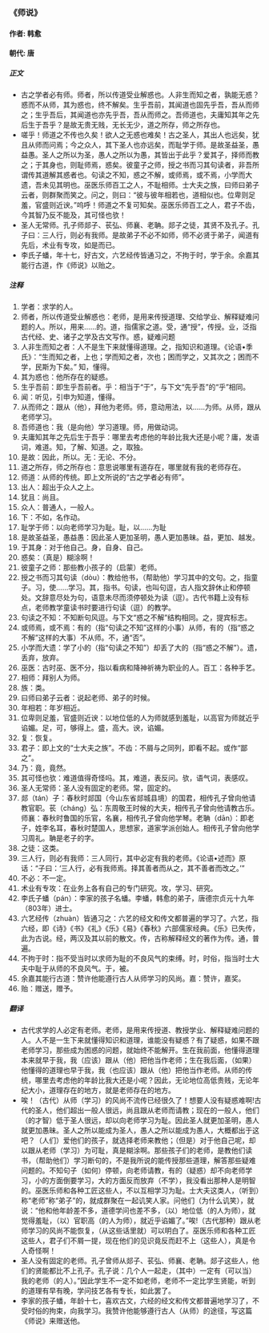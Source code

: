 ### 《师说》

#### 作者: 韩愈 

#### 朝代: 唐

##### **正文**

- 古之学者必有师。师者，所以传道受业解惑也。人非生而知之者，孰能无惑？惑而不从师，其为惑也，终不解矣。生乎吾前，其闻道也固先乎吾，吾从而师之；生乎吾后，其闻道也亦先乎吾，吾从而师之。吾师道也，夫庸知其年之先后生于吾乎？是故无贵无贱，无长无少，道之所存，师之所存也。
- 嗟乎！师道之不传也久矣！欲人之无惑也难矣！古之圣人，其出人也远矣，犹且从师而问焉；今之众人，其下圣人也亦远矣，而耻学于师。是故圣益圣，愚益愚。圣人之所以为圣，愚人之所以为愚，其皆出于此乎？爱其子，择师而教之；于其身也，则耻师焉，惑矣。彼童子之师，授之书而习其句读者，非吾所谓传其道解其惑者也。句读之不知，惑之不解，或师焉，或不焉，小学而大遗，吾未见其明也。巫医乐师百工之人，不耻相师。士大夫之族，曰师曰弟子云者，则群聚而笑之。问之，则曰：“彼与彼年相若也，道相似也。位卑则足羞，官盛则近谀。”呜呼！师道之不复可知矣。巫医乐师百工之人，君子不齿，今其智乃反不能及，其可怪也欤！
- 圣人无常师。孔子师郯子、苌弘、师襄、老聃。郯子之徒，其贤不及孔子。孔子曰：三人行，则必有我师。是故弟子不必不如师，师不必贤于弟子，闻道有先后，术业有专攻，如是而已。
- 李氏子蟠，年十七，好古文，六艺经传皆通习之，不拘于时，学于余。余嘉其能行古道，作《师说》以贻之。

##### **注释**

1. 学者：求学的人。
2. 师者，所以传道受业解惑也：老师，是用来传授道理、交给学业、解释疑难问题的人。所以，用来……的。道，指儒家之道。受，通“授”，传授。业，泛指古代经、史、诸子之学及古文写作。惑，疑难问题
3. 人非生而知之者：人不是生下来就懂得道理。之，指知识和道理。《论语•季氏》：“生而知之者，上也；学而知之者，次也；困而学之，又其次之；困而不学，民斯为下矣。” 知，懂得。
4. 其为惑也：他所存在的疑惑。
5. 生乎吾前：即生乎吾前者。乎：相当于“于”，与下文“先乎吾”的“乎”相同。
6. 闻：听见，引申为知道，懂得。
7. 从而师之：跟从（他），拜他为老师。师，意动用法，以……为师。从师，跟从老师学习。
8. 吾师道也：我（是向他）学习道理。师，用做动词。
9. 夫庸知其年之先后生于吾乎：哪里去考虑他的年龄比我大还是小呢？庸，发语词，难道。知，了解、知道。之，取独。
10. 是故：因此，所以。无：无论、不分。
11. 道之所存，师之所存也：意思说哪里有道存在，哪里就有我的老师存在。
12. 师道：从师的传统。即上文所说的“古之学者必有师”。
13. 出人：超出于众人之上。
14. 犹且：尚且。
15. 众人：普通人，一般人。
16. 下：不如，名作动。
17. 耻学于师：以向老师学习为耻。耻，以……为耻
18. 是故圣益圣，愚益愚：因此圣人更加圣明，愚人更加愚昧。益，更加、越发。
19. 于其身：对于他自己。身，自身、自己。
20. 惑矣：（真是）糊涂啊！
21. 彼童子之师：那些教小孩子的（启蒙）老师。
22. 授之书而习其句读（dòu）：教给他书，（帮助他）学习其中的文句。之，指童子。习，使……学习。其，指书。句读，也叫句逗，古人指文辞休止和停顿处。文辞意尽处为句，语意未尽而须停顿处为读（逗）。古代书籍上没有标点，老师教学童读书时要进行句读（逗）的教学。
23. 句读之不知：不知断句风逗。与下文“惑之不解”结构相同。之，提宾标志。
24. 或师焉，或不焉：有的（指“句读之不知”这样的小事）从师，有的（指“惑之不解”这样的大事）不从师。不，通“否”。
25. 小学而大遗：学了小的（指“句读之不知”）却丢了大的（指“惑之不解”）。遗，丢弃，放弃。
26. 巫医：古时巫、医不分，指以看病和降神祈祷为职业的人。百工：各种手艺。
27. 相师：拜别人为师。
28. 族：类。
29. 曰师曰弟子云者：说起老师、弟子的时候。
30. 年相若：年岁相近。
31. 位卑则足羞，官盛则近谀：以地位低的人为师就感到羞耻，以高官为师就近乎谄媚。足，可，够得上。盛，高大。谀，谄媚。
32. 复：恢复。
33. 君子：即上文的“士大夫之族”。不齿：不屑与之同列，即看不起。或作“鄙之”。
34. 乃：竟，竟然。
35. 其可怪也欤：难道值得奇怪吗。其，难道，表反问。欤，语气词，表感叹。
36. 圣人无常师：圣人没有固定的老师。常，固定的。
37. 郯（tán）子：春秋时郯国（今山东省郯城县境）的国君，相传孔子曾向他请教官职。苌（cháng）弘：东周敬王时候的大夫，相传孔子曾向他请教古乐。师襄：春秋时鲁国的乐官，名襄，相传孔子曾向他学琴。老聃（dān）：即老子，姓李名耳，春秋时楚国人，思想家，道家学派创始人。相传孔子曾向他学习周礼。聃是老子的字。
38. 之徒：这类。
39. 三人行，则必有我师：三人同行，其中必定有我的老师。《论语•述而》原话：“子曰：‘三人行，必有我师焉。择其善者而从之，其不善者而改之。’”
40. 不必：不一定。
41. 术业有专攻：在业务上各有自己的专门研究。攻，学习、研究。
42. 李氏子蟠（pán）：李家的孩子名蟠。李蟠，韩愈的弟子，唐德宗贞元十九年（803年）进士。
43. 六艺经传（zhuàn）皆通习之：六艺的经文和传文都普遍的学习了。六艺，指六经，即《诗》《书》《礼》《乐》《易》《春秋》六部儒家经典。《乐》已失传，此为古说。经，两汉及其以前的散文。传，古称解释经文的著作为传。通，普遍。
44. 不拘于时：指不受当时以求师为耻的不良风气的束缚。时，时俗，指当时士大夫中耻于从师的不良风气。于，被。
45. 余嘉其能行古道：赞许他能遵行古人从师学习的风尚。嘉：赞许，嘉奖。
46. 贻：赠送，赠予。

##### **翻译**

- 古代求学的人必定有老师。老师，是用来传授道、教授学业、解释疑难问题的人。人不是一生下来就懂得知识和道理，谁能没有疑惑？有了疑惑，如果不跟老师学习，那些成为困惑的问题，就始终不能解开。生在我前面，他懂得道理本来就早于我，我（应该）跟从（他）把他当作老师；生在我后面，（如果）他懂得的道理也早于我，我（也应该）跟从（他）把他当作老师。从师的传统，哪里去考虑他的年龄比我大还是小呢？因此，无论地位高低贵贱，无论年纪大小，道理存在的地方，就是老师存在的地方。
- 唉！（古代）从师（学习）的风尚不流传已经很久了！想要人没有疑惑难啊!古代的圣人，他们超出一般人很远，尚且跟从老师而请教；现在的一般人，他们（的才智）低于圣人很远，却以向老师学习为耻。因此圣人就更加圣明，愚人就更加愚昧。圣人之所以能成为圣人，愚人之所以能成为愚人，大概都出于这吧？（人们）爱他们的孩子，就选择老师来教他；（但是）对于他自己呢，却以跟从老师（学习）为可耻，真是糊涂啊。那些孩子们的老师，是教他们读书，（帮助他们）学习断句的，不是我所说的能传授那些道理，解答那些疑难问题的。不知句子（如何）停顿，向老师请教，有的（疑惑）却不向老师学习，小的方面倒要学习，大的方面反而放弃（不学），我没看出那种人是明智的。巫医乐师和各种工匠这些人，不以互相学习为耻。士大夫这类人，（听到）称“老师”称“弟子”的，就成群聚在一起讥笑人家。问他们（为什么讥笑），就说：“他和他年龄差不多，道德学问也差不多，（以）地位低（的人为师），就觉得羞耻，（以）官职高（的人为师），就近乎谄媚了。”唉!（古代那种）跟从老师学习的风尚不能恢复，（从这些话里就）可以明白了。巫医乐师和各种工匠这些人，君子们不屑一提，现在他们的见识竟反而赶不上（这些人），真是令人奇怪啊！
- 圣人没有固定的老师。孔子曾师从郯子、苌弘、师襄、老聃。郯子这些人，他们的贤能都比不上孔子。孔子说：几个人一起走，（其中）一定有（可以当）我的老师（的人）。”因此学生不一定不如老师，老师不一定比学生贤能，听到的道理有早有晚，学问技艺各有专长，如此罢了。
- 李家的孩子蟠，年龄十七，喜欢古文，六经的经文和传文都普遍地学习了，不受时俗的拘束，向我学习。我赞许他能够遵行古人（从师）的途径，写这篇《师说》来赠送他。
